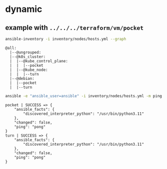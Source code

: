 # dynamic

## example with `../../../terraform/vm/pocket`

```bash
ansible-inventory -i inventory/nodes/hosts.yml --graph
```

```log
@all:
  |--@ungrouped:
  |--@k8s_cluster:
  |  |--@kube_control_plane:
  |  |  |--pocket
  |  |--@kube_node:
  |  |  |--turn
  |--@debian:
  |  |--pocket
  |  |--turn
```

```bash
ansible -e "ansible_user=ansible" -i inventory/nodes/hosts.yml -m ping all
```

```log
pocket | SUCCESS => {
    "ansible_facts": {
        "discovered_interpreter_python": "/usr/bin/python3.11"
    },
    "changed": false,
    "ping": "pong"
}
turn | SUCCESS => {
    "ansible_facts": {
        "discovered_interpreter_python": "/usr/bin/python3.11"
    },
    "changed": false,
    "ping": "pong"
}
```
